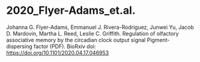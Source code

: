 # 2020_Flyer-Adams_et.al.
Johanna G. Flyer-Adams, Emmanuel J. Rivera-Rodriguez, Junwei Yu, Jacob D. Mardovin, Martha L. Reed, Leslie C. Griffith. Regulation of olfactory associative memory by the circadian clock output signal Pigment-dispersing factor (PDF). BioRxiv doi: https://doi.org/10.1101/2020.04.17.046953
